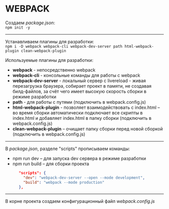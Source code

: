 # WEBPACK

Создаем *package.json*:  
`npm init -y` 

------------

Устанавливаем плагины для разработки:   
`npm i -D webpack webpack-cli webpack-dev-server path html-webpack-plugin clean-webpack-plugin`

Используемые плагины для разработки:
- **webpack** - непосредственно webpack
- **webpack-cli** - консольные команды для работы с webpack
- **webpack-dev-server** - локальный сервер с livereload - живая перезагрузка браузера, собирает проект в памяти, не создавая билд-файлов, за счёт чего имеет высокую скорость сборки в режиме разработки 
- **path** - для работы с путями (подключить в webpack.config.js)
- **html-webpack-plugin** - позволяет взаимодействовать с index.html – во время сборки автоматически подключает все скрипты в index.html и добавляет index.html в папку сборки (подключить в webpack.config.js)
- **clean-webpack-plugin** – очищает папку сборки перед новой сборкой (подключить в webpack.config.js)

------------

В *package.json*, разделе "scripts" прописываем команды:
- npm run dev – для запуска dev сервера в режиме разработки
- npm run build – для сборки проекта

```json
      "scripts": {
        "dev": "webpack-dev-server --open --mode development",
        "build": "webpack --mode production"
      },
```

------------

В корне проекта создаем конфигурационный файл *webpack.config.js*
